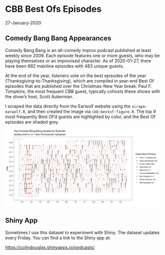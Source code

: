 CBB Best Ofs Episodes
================
27-January-2020

## Comedy Bang Bang Appearances

Comedy Bang Bang is an alt-comedy improv podcast published at least
weekly since 2009. Each episode features one or more guests, who may be
playing themselves or an improvised character. As of 2020-01-27, there
have been 682 mainline episodes with 483 unique guests.

At the end of the year, listeners vote on the best episodes of the year
(Thanksgiving-to-Thanksgiving), which are compiled in year-end Best Of
episodes that are published over the Christmas-New Year break. Paul F.
Tompkins, the most frequent CBB guest, typically cohosts these shows
with the show’s host, Scott Aukerman.

I scraped the data directly from the Earwolf website using the
`scrape-earwolf.R`, and then created the image via
`cbb-bestof-figure.R`. The top 9 most frequently Best Of’d guests are
highlighted by color, and the Best Of episodes are shaded grey.

![](images/cbb-bestof-plot-1.png)<!-- -->

## Shiny App

Sometimes I use this dataset to experiment with Shiny. The dataset
updates every Friday. You can find a link to the Shiny app at:

<https://colindouglas.shinyapps.io/podcasts/>
